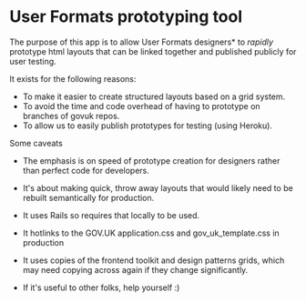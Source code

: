 User Formats prototyping tool
=============================

The purpose of this app is to allow User Formats designers* to *rapidly* prototype html layouts that can
be linked together and published publicly for user testing.

It exists for the following reasons:

* To make it easier to create structured layouts based on a grid system.
* To avoid the time and code overhead of having to prototype on branches of govuk repos.
* To allow us to easily publish prototypes for testing (using Heroku).


Some caveats

* The emphasis is on speed of prototype creation for designers rather than perfect code for developers.
* It's about making quick, throw away layouts that would likely need to be rebuilt semantically for production.
* It uses Rails so requires that locally to be used.
* It hotlinks to the GOV.UK application.css and gov_uk_template.css in production
* It uses copies of the frontend toolkit and design patterns grids, which may need copying across again if they change significantly.




* If it's useful to other folks, help yourself :)
